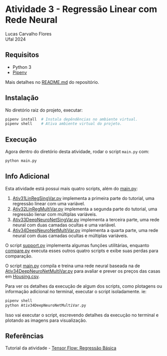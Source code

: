 # Atividade 3 - Regressão Linear com Rede Neural

Lucas Carvalho Flores  
Ufal 2024


## Requisitos

* Python 3
* [Pipenv](https://pipenv.pypa.io/en/latest/)

Mais detalhes no [README.md](../README.md) do repositório.


## Instalação

No diretório raiz do projeto, executar:
```bash
pipenv install  # Instala depêndências no ambiente virtual.
pipenv shell    # Ativa ambiente virtual do projeto.
```

## Execução

Agora dentro do diretório desta atividade, rodar o script `main.py` com:

```bash
python main.py
```


## Info Adicional

Esta atividade está possui mais quatro scripts, além do [main.py](main.py):

1. [Ativ31LinRegSingVar.py](Ativ31LinRegSingVar.py) implementa a primeira parte do tutorial, uma regressão linear com uma variável.
2. [Ativ32LinRegMultiVar.py](Ativ32LinRegMultiVar.py) implementa a segunda parte do tutorial, uma regressão lienar com múltiplas variáveis.
3. [Ativ33DeepNeuroNetSingVar.py](Ativ33DeepNeuroNetSingVar.py) implementa a terceira parte, uma rede neural com duas camadas ocultas e uma variável.
4. [Ativ34DeepNeuroNetMultiVar.py](Ativ34DeepNeuroNetMultiVar.py) implementa a quarta parte, uma rede neural com duas camadas ocultas e múltiplas variáveis.

O script [support.py](support.py) implementa algumas funções utilitárias, enquanto [compare.py](compare.py) executa esses outros quatro scripts e exibe suas perdas para comparação.

O script [main.py](main.py) compila e treina uma rede neural baseada na de [Ativ34DeepNeuroNetMultiVar.py](Ativ34DeepNeuroNetMultiVar.py) para avaliar e prever os preços das casas em [Housing.csv](Housing.csv).

Para ver os detalhes da execução de algum dos scripts, como plotagens ou informação adicional no terminal, executar o script isoladamente. ie:
```bash
pipenv shell
python Ativ34DeepNeuroNetMultiVar.py
```
Isso vai executar o script, escrevendo detalhes da execução no terminal e plotando as imagens para visualização.


## Referências

Tutorial da atividade - [Tensor Flow: Regressão Básica](https://www.tensorflow.org/tutorials/keras/regression)
